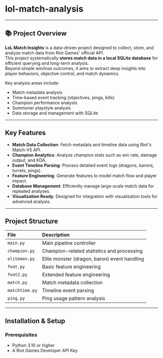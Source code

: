 # lol-match-analysis

---

## 📚 Project Overview

**LoL Match Insights** is a data-driven project designed to collect, store, and analyze match data from Riot Games' official API.  
This project systematically **stores match data in a local SQLite database** for efficient querying and long-term analysis.  
Beyond simple win/loss outcomes, it aims to extract deep insights into player behaviors, objective control, and match dynamics.

Key analysis areas include:
- Match metadata analysis
- Time-based event tracking (objectives, pings, kills)
- Champion performance analysis
- Summoner playstyle analysis
- Data storage and management with SQLite

---

## Key Features

- **Match Data Collection**: Fetch metadata and timeline data using Riot's Match-V5 API.
- **Champion Analytics**: Analyze champion stats such as win rate, damage output, and KDA.
- **Event Timeline Parsing**: Process detailed event logs (dragons, barons, turrets, pings).
- **Feature Engineering**: Generate features to model match flow and player impact.
- **Database Management**: Efficiently manage large-scale match data for repeated analyses.
- **Visualization Ready**: Designed for integration with visualization tools for advanced analysis.

---

## Project Structure

| File          | Description |
|:--------------|:------------|
| `main.py`     | Main pipeline controller |
| `champion.py` | Champion-related statistics and processing |
| `elitemon.py` | Elite monster (dragon, baron) event handling |
| `feat.py`     | Basic feature engineering |
| `feat2.py`    | Extended feature engineering |
| `match.py`    | Match metadata collection |
| `matchtime.py`| Timeline event parsing |
| `ping.py`     | Ping usage pattern analysis |

---

## Installation & Setup

### Prerequisites
- Python 3.10 or higher
- A Riot Games Developer API Key
